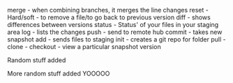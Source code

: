 merge - when combining branches, it merges the line changes
reset - Hard/soft - to remove a file/to go back to previous version
diff - shows differences between versions
status - Status' of your files in your staging area
log - lists the changes
push - send to remote hub
commit - takes new snapshot
add - sends files to staging
init - creates a git repo for folder
pull - 
clone - 
checkout - view a particular snapshot version

Random stuff added

More random stuff added
YOOOOO

